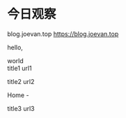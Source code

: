 # 今日观察

blog.joevan.top  https://blog.joevan.top  

hello,  

world  
title1  url1  


title2  url2  


Home  -  


title3  url3  

